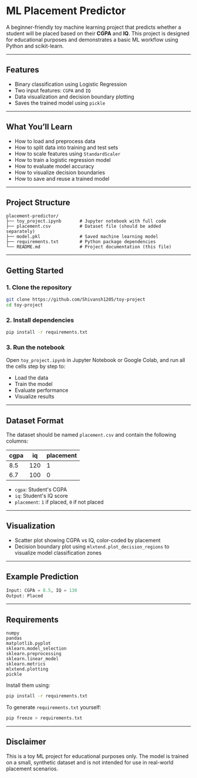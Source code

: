 # ML Placement Predictor

A beginner-friendly toy machine learning project that predicts whether a student will be placed based on their **CGPA** and **IQ**. This project is designed for educational purposes and demonstrates a basic ML workflow using Python and scikit-learn.

---

## Features

- Binary classification using Logistic Regression  
- Two input features: `CGPA` and `IQ`  
- Data visualization and decision boundary plotting  
- Saves the trained model using `pickle`

---

## What You’ll Learn

- How to load and preprocess data  
- How to split data into training and test sets  
- How to scale features using `StandardScaler`  
- How to train a logistic regression model  
- How to evaluate model accuracy  
- How to visualize decision boundaries  
- How to save and reuse a trained model

---

## Project Structure

```text
placement-predictor/
├── toy_project.ipynb       # Jupyter notebook with full code
├── placement.csv           # Dataset file (should be added separately)
├── model.pkl               # Saved machine learning model
├── requirements.txt        # Python package dependencies
└── README.md               # Project documentation (this file)
```

---

## Getting Started

### 1. Clone the repository

```bash
git clone https://github.com/Shivansh1205/toy-project
cd toy-project
```

### 2. Install dependencies

```bash
pip install -r requirements.txt
```

### 3. Run the notebook

Open `toy_project.ipynb` in Jupyter Notebook or Google Colab, and run all the cells step by step to:

- Load the data  
- Train the model  
- Evaluate performance  
- Visualize results

---

## Dataset Format

The dataset should be named `placement.csv` and contain the following columns:

| cgpa | iq  | placement |
|------|-----|-----------|
| 8.5  | 120 | 1         |
| 6.7  | 100 | 0         |

- `cgpa`: Student's CGPA  
- `iq`: Student's IQ score  
- `placement`: `1` if placed, `0` if not placed

---

## Visualization

- Scatter plot showing CGPA vs IQ, color-coded by placement  
- Decision boundary plot using `mlxtend.plot_decision_regions` to visualize model classification zones

---

## Example Prediction

```python
Input: CGPA = 8.5, IQ = 130  
Output: Placed
```

---

## Requirements

```
numpy
pandas
matplotlib.pyplot
sklearn.model_selection
sklearn.preprocessing
sklearn.linear_model
sklearn.metrics
mlxtend.plotting
pickle
```

Install them using:

```bash
pip install -r requirements.txt
```

To generate `requirements.txt` yourself:

```bash
pip freeze > requirements.txt
```

---

## Disclaimer

This is a toy ML project for educational purposes only. The model is trained on a small, synthetic dataset and is not intended for use in real-world placement scenarios.
